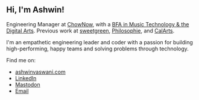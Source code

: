 ## Hi, I'm Ashwin!

Engineering Manager at [ChowNow](https://get.chownow.com/), with a [BFA in Music Technology & the Digital Arts](https://mtiid.calarts.edu/). Previous work at [sweetgreen](https://www.sweetgreen.com/), [Philosophie](https://philosophie.is), and [CalArts](https://calarts.edu/).

I'm an empathetic engineering leader and coder with a passion for building high-performing, happy teams and solving problems through technology.

Find me on:

- <a href="https://ashwinvaswani.com">ashwinvaswani.com</a>
- <a href="https://www.linkedin.com/pub/ashwin-vaswani/82/328/410">LinkedIn</a>
- <a href="https://hachyderm.io/@ashwinv11" rel="me">Mastodon</a>
- <a href="mailto:ashwin@vaswani.dev?subject=Hey There Ashwin!">Email</a>
